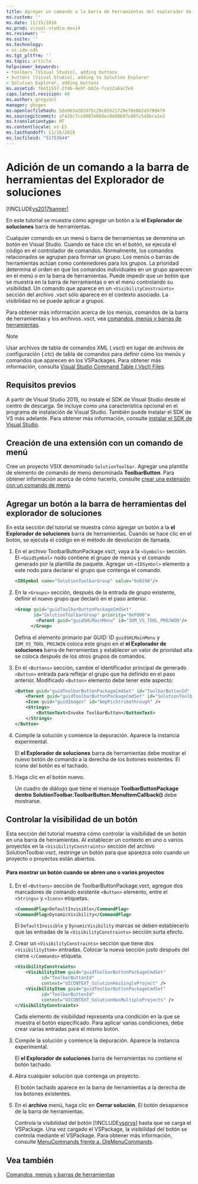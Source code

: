 ```yaml
---
title: Agregar un comando a la barra de herramientas del explorador de soluciones | Microsoft Docs
ms.custom: ''
ms.date: 11/15/2016
ms.prod: visual-studio-dev14
ms.reviewer: ''
ms.suite: ''
ms.technology:
- vs-ide-sdk
ms.tgt_pltfrm: ''
ms.topic: article
helpviewer_keywords:
- toolbars [Visual Studio], adding buttons
- buttons [Visual Studio], adding to Solution Explorer
- Solution Explorer, adding buttons
ms.assetid: f6411557-2f4b-4e9f-b02e-fce12a6ac7e9
caps.latest.revision: 40
ms.author: gregvanl
manager: ghogen
ms.openlocfilehash: 52e963a202d75c29c65521729e70e062a579d479
ms.sourcegitcommit: af428c7ccd007e668ec0dd8697c88fc5d8bca1e2
ms.translationtype: MT
ms.contentlocale: es-ES
ms.lasthandoff: 11/16/2018
ms.locfileid: "51753644"
---
```

# <a name="adding-a-command-to-the-solution-explorer-toolbar"></a>Adición de un comando a la barra de herramientas del Explorador de soluciones
[!INCLUDE[vs2017banner](../includes/vs2017banner.md)]

En este tutorial se muestra cómo agregar un botón a la **el Explorador de soluciones** barra de herramientas.  
  
 Cualquier comando en un menú o barra de herramientas se denomina un botón en Visual Studio. Cuando se hace clic en el botón, se ejecuta el código en el controlador de comandos. Normalmente, los comandos relacionados se agrupan para formar un grupo. Los menús o barras de herramientas actúan como contenedores para los grupos. La prioridad determina el orden en que los comandos individuales en un grupo aparecen en el menú o en la barra de herramientas. Puede impedir que un botón que se muestra en la barra de herramientas o en el menú controlando su visibilidad. Un comando que aparece en un `<VisibilityConstraints>` sección del archivo .vsct sólo aparece en el contexto asociado. La visibilidad no se puede aplicar a grupos.  
  
 Para obtener más información acerca de los menús, comandos de la barra de herramientas y los archivos .vsct, vea [comandos, menús y barras de herramientas](../extensibility/internals/commands-menus-and-toolbars.md).  
  
> [!NOTE]
>  Usar archivos de tabla de comandos XML (.vsct) en lugar de archivos de configuración (.ctc) de tabla de comandos para definir cómo los menús y comandos que aparecen en los VSPackages. Para obtener más información, consulta [Visual Studio Command Table (.Vsct) Files](../extensibility/internals/visual-studio-command-table-dot-vsct-files.md).  
  
## <a name="prerequisites"></a>Requisitos previos  
 A partir de Visual Studio 2015, no instale el SDK de Visual Studio desde el centro de descarga. Se incluye como una característica opcional en el programa de instalación de Visual Studio. También puede instalar el SDK de VS más adelante. Para obtener más información, consulte [instalar el SDK de Visual Studio](../extensibility/installing-the-visual-studio-sdk.md).  
  
## <a name="creating-an-extension-with-a-menu-command"></a>Creación de una extensión con un comando de menú  
 Cree un proyecto VSIX denominado `SolutionToolbar`. Agregar una plantilla de elemento de comando de menú denominada **ToolbarButton**. Para obtener información acerca de cómo hacerlo, consulte [crear una extensión con un comando de menú](../extensibility/creating-an-extension-with-a-menu-command.md).  
  
## <a name="adding-a-button-to-the-solution-explorer-toolbar"></a>Agregar un botón a la barra de herramientas del explorador de soluciones  
 En esta sección del tutorial se muestra cómo agregar un botón a la **el Explorador de soluciones** barra de herramientas. Cuando se hace clic en el botón, se ejecuta el código en el método de devolución de llamada.  
  
1.  En el archivo ToolbarButtonPackage.vsct, vaya a la `<Symbols>` sección. El `<GuidSymbol>` nodo contiene el grupo de menús y el comando generado por la plantilla de paquete. Agregar un `<IDSymbol>` elemento a este nodo para declarar el grupo que contenga el comando.  
  
    ```xml  
    <IDSymbol name="SolutionToolbarGroup" value="0x0190"/>  
    ```  
  
2.  En la `<Groups>` sección, después de la entrada de grupo existente, definir el nuevo grupo que declaró en el paso anterior.  
  
    ```xml  
    <Group guid="guidToolbarButtonPackageCmdSet"  
           id="SolutionToolbarGroup" priority="0xF000">  
            <Parent guid="guidSHLMainMenu" id="IDM_VS_TOOL_PROJWIN"/>  
          </Group>  
    ```  
  
     Defina el elemento primario par GUID: ID `guidSHLMainMenu` y `IDM_VS_TOOL_PROJWIN` coloca este grupo en el **el Explorador de soluciones** barra de herramientas y establecer un valor de prioridad alta se coloca después de los otros grupos de comandos.  
  
3.  En el `<Buttons>` sección, cambie el identificador principal de generado `<Button>` entrada para reflejar el grupo que ha definido en el paso anterior. Modificado `<Button>` elemento debe tener este aspecto:  
  
    ```xml  
    <Button guid="guidToolbarButtonPackageCmdSet" id="ToolbarButtonId" priority="0x0100" type="Button">  
        <Parent guid="guidToolbarButtonPackageCmdSet" id="SolutionToolbarGroup" />  
        <Icon guid="guidImages" id="bmpPicStrikethrough" />  
        <Strings>  
            <ButtonText>Invoke ToolbarButton</ButtonText>  
        </Strings>  
    </Button>  
    ```  
  
4.  Compile la solución y comience la depuración. Aparece la instancia experimental.  
  
     El **el Explorador de soluciones** barra de herramientas debe mostrar el nuevo botón de comando a la derecha de los botones existentes. El icono del botón es el tachado.  
  
5.  Haga clic en el botón nuevo.  
  
     Un cuadro de diálogo que tiene el mensaje **ToolbarButtonPackage dentro SolutionToolbar.ToolbarButton.MenuItemCallback()** debe mostrarse.  
  
## <a name="controlling-the-visibility-of-a-button"></a>Controlar la visibilidad de un botón  
 Esta sección del tutorial muestra cómo controlar la visibilidad de un botón en una barra de herramientas. Al establecer un contexto en uno o varios proyectos en la `<VisibilityConstraints>` sección del archivo SolutionToolbar.vsct, restringe un botón para que aparezca solo cuando un proyecto o proyectos están abiertos.  
  
#### <a name="to-display-a-button-when-one-or-more-projects-are-open"></a>Para mostrar un botón cuando se abren uno o varios proyectos  
  
1. En el `<Buttons>` sección de ToolbarButtonPackage.vsct, agregue dos marcadores de comando existente `<Button>` elemento, entre el `<Strings>` y `<Icons>` etiquetas.  
  
   ```xml  
   <CommandFlag>DefaultInvisible</CommandFlag>  
   <CommandFlag>DynamicVisibility</CommandFlag>  
   ```  
  
    El `DefaultInvisible` y `DynamicVisibility` marcas se deben establecerlo que las entradas de la `<VisibilityConstraints>` sección surta efecto.  
  
2. Crear un `<VisibilityConstraints>` sección que tiene dos `<VisibilityItem>` entradas. Colocar la nueva sección justo después del cierre `</Commands>` etiqueta.  
  
   ```xml  
   <VisibilityConstraints>  
       <VisibilityItem guid="guidToolbarButtonPackageCmdSet"  
             id="ToolbarButtonId"  
             context="UICONTEXT_SolutionHasSingleProject" />  
       <VisibilityItem guid="guidToolbarButtonPackageCmdSet"  
             id="ToolbarButtonId"  
             context="UICONTEXT_SolutionHasMultipleProjects" />  
   </VisibilityConstraints>  
   ```  
  
    Cada elemento de visibilidad representa una condición en la que se muestra el botón especificado. Para aplicar varias condiciones, debe crear varias entradas para el mismo botón.  
  
3. Compile la solución y comience la depuración. Aparece la instancia experimental.  
  
    El **el Explorador de soluciones** barra de herramientas no contiene el botón tachado.  
  
4. Abra cualquier solución que contenga un proyecto.  
  
    El botón tachado aparece en la barra de herramientas a la derecha de los botones existentes.  
  
5. En el **archivo** menú, haga clic en **Cerrar solución**. El botón desaparece de la barra de herramientas.  
  
   Controla la visibilidad del botón [!INCLUDE[vsprvs](../includes/vsprvs-md.md)] hasta que se carga el VSPackage. Una vez cargado el VSPackage, la visibilidad del botón se controla mediante el VSPackage.  Para obtener más información, consulte [MenuCommands frente a. OleMenuCommands](../misc/menucommands-vs-olemenucommands.md).  
  
## <a name="see-also"></a>Vea también  
 [Comandos, menús y barras de herramientas](../extensibility/internals/commands-menus-and-toolbars.md)

